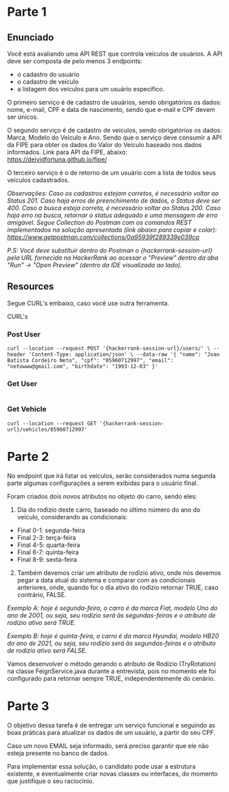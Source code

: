 # Parte 1 

## Enunciado

Você está avaliando uma API REST que controla veículos de usuários. A API deve ser composta de pelo menos 3 endpoints: 

- o cadastro do usuário
- o cadastro de veículo
- a listagem dos veículos para um usuário específico. 

O primeiro serviço é de cadastro de usuários, sendo obrigatórios os dados: nome, e-mail, CPF e data de nascimento, sendo que e-mail e CPF devem ser únicos. 

O segundo serviço é de cadastro de veículos, sendo obrigatórios os dados: Marca, Modelo do Veículo e Ano. Sendo que o serviço deve consumir a API da FIPE para obter os dados do Valor do Veículo baseado nos dados informados. Link para API da FIPE, abaixo: https://deividfortuna.github.io/fipe/ 

O terceiro serviço é o de retorno de um usuário com a lista de todos seus veículos cadastrados. 

_Observações: Caso os cadastros estejam corretos, é necessário voltar ao Status 201. Caso haja erros de preenchimento de dados, o Status deve ser 400. Caso a busca esteja correta, é necessário voltar ao Status 200. Caso haja erro na busca, retornar o status adequado e uma mensagem de erro amigável. Segue Collection do Postman com os comandos REST implementados na solução apresentada (link abaixo para copiar e colar):  https://www.getpostman.com/collections/0a95939f289339e039ca_

_P.S: Você deve substituir dentro do Postman o {hackerrank-session-url} pela URL fornecida na HackerRank ao acessar o "Preview" dentro da aba "Run" -> "Open Preview" (dentro da IDE visualizada ao lado)._

## Resources

Segue CURL's embaixo, caso você use outra ferramenta. 

CURL's 

### Post User 

```
curl --location --request POST '{hackerrank-session-url}/users/' \ --header 'Content-Type: application/json' \ --data-raw '{ "name": "Joao Batista Cordeiro Neto", "cpf": "05960712997", "email": "netowww@gmail.com", "birthdate": "1993-12-03" }' 
```

### Get User 

```curl --location --request GET '{hackerrank-session-url}/users/05960712997' Post Vehicle curl --location --request POST '{hackerrank-session-url}/vehicles/05960712997' \ --header 'Content-Type: application/json' \ --data-raw '{ "id": 2, "brand": "7", "model": "8819", "yearAndfuel":"2021-1" }' 
```

### Get Vehicle 

```
curl --location --request GET '{hackerrank-session-url}/vehicles/05960712997' 
```

# Parte 2 

No endpoint que irá listar os veículos, serão considerados numa segunda parte algumas configurações a serem exibidas para o usuário final.  

Foram criados dois novos atributos no objeto do carro, sendo eles: 

1. Dia do rodízio deste carro, baseado no último número do ano do veículo, considerando as condicionais: 
- Final 0-1: segunda-feira 
- Final 2-3: terça-feira 
- Final 4-5: quarta-feira 
- Final 6-7: quinta-feira 
- Final 8-9: sexta-feira 
  
2. Também devemos criar um atributo de rodízio ativo, onde nós devemos pegar a data atual do sistema e comparar com as condicionais anteriores, onde, quando for o dia ativo do rodízio retornar TRUE, caso contrário, FALSE. 
 
_Exemplo A: hoje é segunda-feira, o carro é da marca Fiat, modelo Uno do ano de 2001, ou seja, seu rodízio será às segundas-feiras e o atributo de rodízio ativo será TRUE._

_Exemplo B: hoje é quinta-feira, o carro é da marca Hyundai, modelo HB20 do ano de 2021, ou seja, seu rodízio será às segundas-feiras e o atributo de rodízio ativo será FALSE._

Vamos desenvolver o método gerando o atributo de Rodízio (TryRotation) na classe FeignService.java durante a entrevista, pois no momento ele foi configurado para retornar sempre TRUE, independentemente do cenário. 

# Parte 3 

O objetivo dessa tarefa é de entregar um serviço funcional e seguindo as boas práticas para atualizar os dados de um usuário, a partir do seu CPF.

Caso um novo EMAIL seja informado, será preciso garantir que ele não esteja presente no banco de dados. 

Para implementar essa solução, o candidato pode usar a estrutura existente, e eventualmente criar novas classes ou interfaces, do momento que justifique o seu raciocínio.